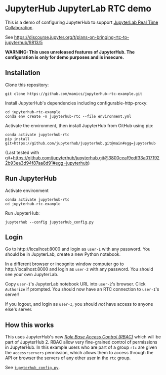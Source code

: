 # JupyterHub JupyterLab RTC demo

This is a demo of configuring JupyterHub to support [JupyterLab Real Time Collaboration](https://jupyterlab.readthedocs.io/en/stable/user/rtc.html).

See https://discourse.jupyter.org/t/plans-on-bringing-rtc-to-jupyterhub/9813/5

**WARNING: This uses unreleased features of JupyterHub. The configuration is only for demo purposes and is insecure.**


## Installation

Clone this repository:
```
git clone https://github.com/manics/jupyterhub-rtc-example.git
```

Install JupyterHub's dependencies including configurable-http-proxy:
```
cd jupyterhub-rtc-example
conda env create -n jupyterhub-rtc --file environment.yml
```
Activate the environment, then install JupyterHub from GitHub using pip:
```
conda activate jupyterhub-rtc
pip install git+https://github.com/jupyterhub/jupyterhub.git@main#egg=jupyterhub
```
(Last tested with git+https://github.com/jupyterhub/jupyterhub.git@3800ceaf9edf33a0171922b93ea3d94f87aa8d91#egg=jupyterhub)


## Run JupyterHub

Activate environment
```
conda activate jupyterhub-rtc
cd jupyterhub-rtc-example
```
Run JupyterHub:
```
jupyterhub --config jupyterhub_config.py
```


## Login

Go to http://localhost:8000 and login as `user-1` with any password.
You should be in JupyterLab, create a new Python notebook.

In a different browser or incognito window computer go to http://localhost:8000 and login as `user-2` with any password.
You should see your own JupyterLab.

Copy `user-1`'s JupyterLab notebook URL into `user-2`'s browser.
Click `Authorize` if prompted.
You should now have an RTC connection to `user-1`'s server!

If you logout, and login as `user-3`, you should *not* have access to anyone else's server.


## How this works

This uses JupyterHub's new [*Role Base Access Control (RBAC)*](https://jupyterhub.readthedocs.io/en/rbac/rbac/) which will be part of JupyterHub 2.
RBAC allow very fine-grained control of permissions in JupyterHub.
In this example users who are part of a group `rtc` are given the `access:servers` permission, which allows them to access through the API or browser the servers of any other user in the `rtc` group.

See [`jupyterhub_config.py`](./jupyterhub_config.py).
